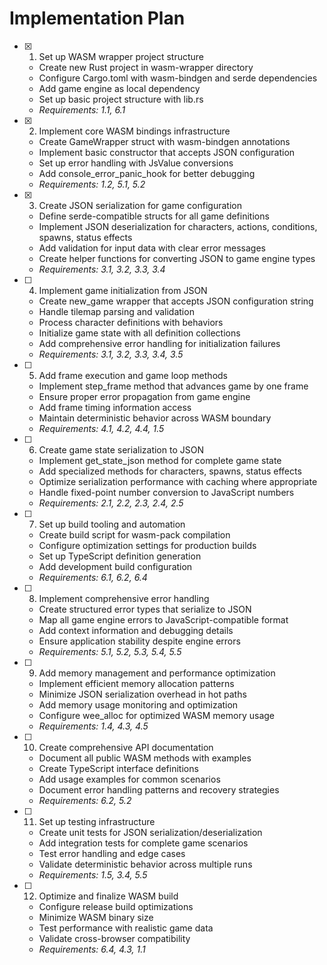 # Implementation Plan

- [x] 1. Set up WASM wrapper project structure

  - Create new Rust project in wasm-wrapper directory
  - Configure Cargo.toml with wasm-bindgen and serde dependencies
  - Add game engine as local dependency
  - Set up basic project structure with lib.rs
  - _Requirements: 1.1, 6.1_

- [x] 2. Implement core WASM bindings infrastructure

  - Create GameWrapper struct with wasm-bindgen annotations
  - Implement basic constructor that accepts JSON configuration
  - Set up error handling with JsValue conversions
  - Add console_error_panic_hook for better debugging
  - _Requirements: 1.2, 5.1, 5.2_

- [x] 3. Create JSON serialization for game configuration

  - Define serde-compatible structs for all game definitions
  - Implement JSON deserialization for characters, actions, conditions, spawns, status effects
  - Add validation for input data with clear error messages
  - Create helper functions for converting JSON to game engine types
  - _Requirements: 3.1, 3.2, 3.3, 3.4_

- [ ] 4. Implement game initialization from JSON

  - Create new_game wrapper that accepts JSON configuration string
  - Handle tilemap parsing and validation
  - Process character definitions with behaviors
  - Initialize game state with all definition collections
  - Add comprehensive error handling for initialization failures
  - _Requirements: 3.1, 3.2, 3.3, 3.4, 3.5_

- [ ] 5. Add frame execution and game loop methods

  - Implement step_frame method that advances game by one frame
  - Ensure proper error propagation from game engine
  - Add frame timing information access
  - Maintain deterministic behavior across WASM boundary
  - _Requirements: 4.1, 4.2, 4.4, 1.5_

- [ ] 6. Create game state serialization to JSON

  - Implement get_state_json method for complete game state
  - Add specialized methods for characters, spawns, status effects
  - Optimize serialization performance with caching where appropriate
  - Handle fixed-point number conversion to JavaScript numbers
  - _Requirements: 2.1, 2.2, 2.3, 2.4, 2.5_

- [ ] 7. Set up build tooling and automation

  - Create build script for wasm-pack compilation
  - Configure optimization settings for production builds
  - Set up TypeScript definition generation
  - Add development build configuration
  - _Requirements: 6.1, 6.2, 6.4_

- [ ] 8. Implement comprehensive error handling

  - Create structured error types that serialize to JSON
  - Map all game engine errors to JavaScript-compatible format
  - Add context information and debugging details
  - Ensure application stability despite engine errors
  - _Requirements: 5.1, 5.2, 5.3, 5.4, 5.5_

- [ ] 9. Add memory management and performance optimization

  - Implement efficient memory allocation patterns
  - Minimize JSON serialization overhead in hot paths
  - Add memory usage monitoring and optimization
  - Configure wee_alloc for optimized WASM memory usage
  - _Requirements: 1.4, 4.3, 4.5_

- [ ] 10. Create comprehensive API documentation

  - Document all public WASM methods with examples
  - Create TypeScript interface definitions
  - Add usage examples for common scenarios
  - Document error handling patterns and recovery strategies
  - _Requirements: 6.2, 5.2_

- [ ] 11. Set up testing infrastructure

  - Create unit tests for JSON serialization/deserialization
  - Add integration tests for complete game scenarios
  - Test error handling and edge cases
  - Validate deterministic behavior across multiple runs
  - _Requirements: 1.5, 3.4, 5.5_

- [ ] 12. Optimize and finalize WASM build
  - Configure release build optimizations
  - Minimize WASM binary size
  - Test performance with realistic game data
  - Validate cross-browser compatibility
  - _Requirements: 6.4, 4.3, 1.1_

